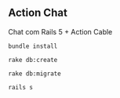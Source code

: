 ## Action Chat

Chat com Rails 5 + Action Cable

`bundle install`

`rake db:create`

`rake db:migrate`

`rails s`
